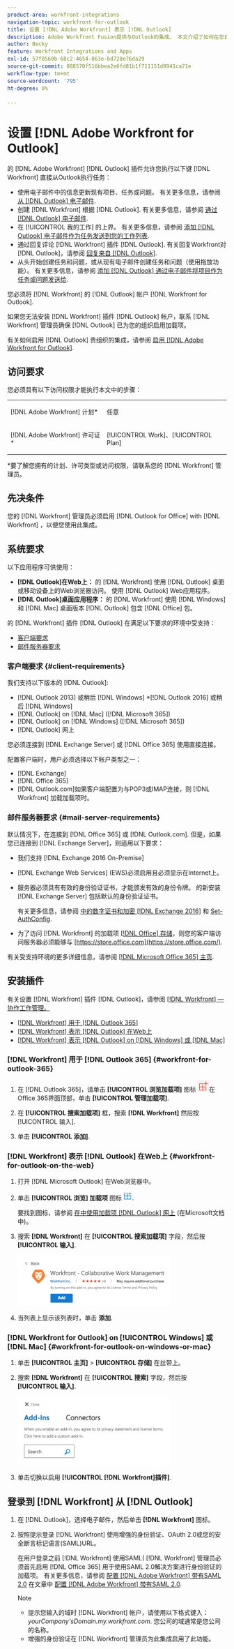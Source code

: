 ```yaml
---
product-area: workfront-integrations
navigation-topic: workfront-for-outlook
title: 设置 [!DNL Adobe Workfront] 表示 [!DNL Outlook]
description: Adobe Workfront Fusion提供与Outlook的集成。 本文介绍了如何在您自己的工作流中开始使用此集成。
author: Becky
feature: Workfront Integrations and Apps
exl-id: 57f0560b-68c2-4654-863e-bd728e76da29
source-git-commit: 088570f516bbea2e6fd81b1f711151d8941ca71e
workflow-type: tm+mt
source-wordcount: '795'
ht-degree: 0%

---
```


# 设置 [!DNL Adobe Workfront for Outlook]

的 [!DNL Adobe Workfront] [!DNL Outlook] 插件允许您执行以下键 [!DNL Workfront] 直接从Outlook执行任务：

* 使用电子邮件中的信息更新现有项目、任务或问题。 有关更多信息，请参阅 [从 [!DNL Outlook] 电子邮件](../../workfront-integrations-and-apps/using-workfront-with-outlook/update-an-existing-object-from-an-outlook-email.md).
* 创建 [!DNL Workfront] 根据 [!DNL Outlook]. 有关更多信息，请参阅 [通过 [!DNL Outlook] 电子邮件](../../workfront-integrations-and-apps/using-workfront-with-outlook/create-a-wf-request-from-an-outlook-email.md).
* 在 [!UICONTROL 我的工作] 的上界。 有关更多信息，请参阅 [添加 [!DNL Outlook] 电子邮件作为任务发送到您的工作列表](../../workfront-integrations-and-apps/using-workfront-with-outlook/add-outlook-email-as-task-to-your-work-list.md).
* 通过回复评论 [!DNL Workfront] 插件 [!DNL Outlook]. 有关回复Workfront对 [!DNL Outlook]，请参阅 [回复来自 [!DNL Outlook]](../../workfront-integrations-and-apps/using-workfront-with-outlook/reply-to-a-comment-from-outlook.md).
* 从头开始创建任务和问题，或从现有电子邮件创建任务和问题（使用拖放功能）。 有关更多信息，请参阅 [添加 [!DNL Outlook] 通过电子邮件将项目作为任务或问题发送给](../../workfront-integrations-and-apps/using-workfront-with-outlook/add-outlook-email-to-project-as-task-or-issue.md).

您必须将 [!DNL Workfront] 的 [!DNL Outlook] 帐户 [!DNL Workfront for Outlook].

如果您无法安装 [!DNL Workfront] 插件 [!DNL Outlook] 帐户，联系 [!DNL Workfront] 管理员确保 [!DNL Outlook] 已为您的组织启用加载项。

有关如何启用 [!DNL Outlook] 贵组织的集成，请参阅 [启用 [!DNL Adobe Workfront for Outlook]](../../administration-and-setup/configure-integrations/enable-workfront-for-outlook.md).

## 访问要求

您必须具有以下访问权限才能执行本文中的步骤：

<table style="table-layout:auto"> 
 <col> 
 <col> 
 <tbody> 
  <tr> 
   <td role="rowheader">[!DNL Adobe Workfront] 计划*</td> 
   <td> <p>任意</p> </td> 
  </tr> 
  <tr> 
   <td role="rowheader">[!DNL Adobe Workfront] 许可证*</td> 
   <td> <p>[!UICONTROL Work]、[!UICONTROL Plan]</p> </td> 
  </tr> 
 </tbody> 
</table>

&#42;要了解您拥有的计划、许可类型或访问权限，请联系您的 [!DNL Workfront] 管理员。

## 先决条件

您的 [!DNL Workfront] 管理员必须启用 [!DNL Outlook for Office] with [!DNL Workfront] ，以便您使用此集成。

## 系统要求

以下应用程序可供使用：

* **[!DNL Outlook]在Web上：** 的 [!DNL Workfront] 使用 [!DNL Outlook] 桌面或移动设备上的Web浏览器访问。 使用 [!DNL Outlook] Web应用程序。
* **[!DNL Outlook]桌面应用程序：** 的 [!DNL Workfront] 使用 [!DNL Windows] 和 [!DNL Mac] 桌面版本 [!DNL Outlook] 包含 [!DNL Office] 包。

的 [!DNL Workfront] 插件 [!DNL Outlook] 在满足以下要求的环境中受支持：

* [客户端要求](#client-requirements-client-requirements)
* [邮件服务器要求](#mail-server-requirements-mail-server-requirements)

### 客户端要求 {#client-requirements}

我们支持以下版本的 [!DNL Outlook]:

* [!DNL Outlook 2013] 或稍后 [!DNL Windows]
*[!DNL  Outlook 2016] 或稍后 [!DNL Windows]
* [!DNL Outlook] on [!DNL Mac] ([!DNL Microsoft 365])
* [!DNL Outlook] on [!DNL Windows] ([!DNL Microsoft 365])
* [!DNL Outlook] 网上

您必须连接到 [!DNL Exchange Server] 或 [!DNL Office 365] 使用直接连接。

配置客户端时，用户必须选择以下帐户类型之一：

* [!DNL Exchange]
* [!DNL Office 365]
* [!DNL Outlook.com]&#x200B;**&#x200B;**&#x200B;如果客户端配置为与POP3或IMAP连接，则 [!DNL Workfront] 加载加载项时。

### 邮件服务器要求 {#mail-server-requirements}

默认情况下，在连接到 [!DNL Office 365] 或 [!DNL Outlook.com]. 但是，如果您已连接到 [!DNL Exchange Server]，则适用以下要求：

* 我们支持 [!DNL Exchange 2016 On-Premise]
* [!DNL Exchange Web Services] (EWS)必须启用且必须显示在Internet上。
* 服务器必须具有有效的身份验证证书，才能颁发有效的身份令牌。 的新安装 [!DNL Exchange Server] 包括默认的身份验证证书。

   有关更多信息，请参阅 [中的数字证书和加密 [!DNL Exchange 2016]](https://technet.microsoft.com/en-us/library/dd351044(v=exchg.160).aspx) 和 [Set-AuthConfig](https://technet.microsoft.com/en-us/library/jj215766(v=exchg.160).aspx).

* 为了访问 [!DNL Workfront] 的加载项 [[!DNL Office] 存储](https://store.office.com/)，则您的客户端访问服务器必须能够与  [https://store.office.com](https://store.office.com/).

有关受支持环境的更多详细信息，请参阅 [[!DNL Microsoft Office 365] 主页](https://products.office.com/en-us/office-365-home).

## 安装插件

有关设置 [!DNL Workfront] 插件 [!DNL Outlook]，请参阅 [[!DNL Workfront]  — 协作工作管理。](https://appsource.microsoft.com/en-us/product/office/WA104380943?tab=Overview)

* [[!DNL Workfront] 用于 [!DNL Outlook 365]](#workfront-for-outlook-365-workfront-for-outlook-365)
* [[!DNL Workfront] 表示 [!DNL Outlook] 在Web上](#workfront-for-outlook-on-the-web-workfront-for-outlook-on-the-web)
* [[!DNL Workfront] 表示 [!DNL Outlook] on [!DNL Windows] 或 [!DNL Mac]](#workfront-for-outlook-on-windows-or-mac-workfront-for-outlook-on-windows-or-mac)

### [!DNL Workfront] 用于 [!DNL Outlook 365] {#workfront-for-outlook-365}

1. 在 [!DNL Outlook 365]，请单击 **[!UICONTROL 浏览加载项]** 图标 ![](assets/outlook-add-in-26x26.png)在Office 365界面顶部，单击 **[!UICONTROL 管理加载项]**.

1. 在 **[!UICONTROL 搜索加载项]** 框，搜索 **[!DNL Workfront]** 然后按 [!UICONTROL 输入].

1. 单击 **[!UICONTROL 添加]**.

### [!DNL Workfront] 表示 [!DNL Outlook] 在Web上 {#workfront-for-outlook-on-the-web}

1. 打开 [!DNL Microsoft Outlook] 在Web浏览器中。
1. 单击 **[!UICONTROL 浏览] 加载项** 图标 ![](assets/outlook-add-in-web-version-20x20.png).

   要找到图标，请参阅 [在中使用加载项 [!DNL Outlook] 网上](https://support.microsoft.com/en-us/office/using-add-ins-in-outlook-on-the-web-8f2ce816-5df4-44a5-958c-f7f9d6dabdce#bkmk_addaddinsicon) (在Microsoft文档中)。

1. 搜索 **[!DNL Workfront]** 在 **[!UICONTROL 搜索加载项]** 字段，然后按 **[!UICONTROL 输入]**.

   ![workfront_for_outlook_on_the_web_png](assets/workfront-for-outlook-on-the-web-350x116.png)

1. 当列表上显示该列表时，单击 **添加**.

### [!DNL Workfront for Outlook] on [!UICONTROL Windows] 或 [!DNL Mac] {#workfront-for-outlook-on-windows-or-mac}

1. 单击 **[!UICONTROL 主页]** > **[!UICONTROL 存储]** 在丝带上。

1. 搜索 **[!DNL Workfront]** 在 **[!UICONTROL 搜索]** 字段，然后按 **[!UICONTROL 输入]**.

   ![o365_addin_search.png](assets/o365-addin-search-350x158.png)

1. 单击切换以启用 **[!UICONTROL [!DNL Workfront]插件]**.

## 登录到 [!DNL Workfront] 从 [!DNL Outlook]

1. 在 [!DNL Outlook]，选择电子邮件，然后单击 **[!DNL Workfront]** 图标。
1. 按照提示登录 [!DNL Workfront] 使用增强的身份验证、OAuth 2.0或您的安全断言标记语言(SAML)URL。

   在用户登录之前 [!DNL Workfront] 使用SAML( [!DNL Workfront] 管理员必须首先启用 [!DNL Office 365] 用于使用SAML 2.0解决方案进行身份验证的加载项。 有关更多信息，请参阅 [配置 [!DNL Adobe Workfront] 带有SAML 2.0](../../administration-and-setup/add-users/single-sign-on/configure-workfront-saml-2.md#enable-saml-with-office-365) 在文章中 [配置 [!DNL Adobe Workfront] 带有SAML 2.0](../../administration-and-setup/add-users/single-sign-on/configure-workfront-saml-2.md).

   >[!NOTE]
   >
   >* 提示您输入的域时 [!DNL Workfront] 帐户，请使用以下格式键入： *yourCompany&#39;sDomain.my.workfront.com*. 您公司的域通常是您公司的名称。
   >* 增强的身份验证在 [!DNL Workfront] 管理员为此集成启用了此功能。


